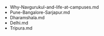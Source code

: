 - Why-Navgurukul-and-life-at-campuses.md
- Pune-Bangalore-Sarjapur.md
- Dharamshala.md
- Delhi.md
- Tripura.md
